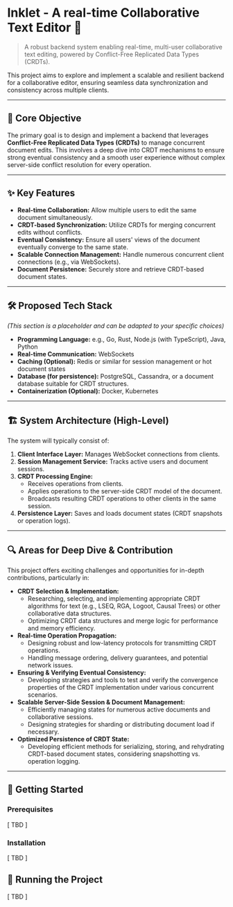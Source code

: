 # Inklet - A real-time Collaborative Text Editor 📝

> A robust backend system enabling real-time, multi-user collaborative text editing, powered by Conflict-Free Replicated Data Types (CRDTs).

This project aims to explore and implement a scalable and resilient backend for a collaborative editor, ensuring seamless data synchronization and consistency across multiple clients.

---

## 🎯 Core Objective

The primary goal is to design and implement a backend that leverages **Conflict-Free Replicated Data Types (CRDTs)** to manage concurrent document edits. This involves a deep dive into CRDT mechanisms to ensure strong eventual consistency and a smooth user experience without complex server-side conflict resolution for every operation.

---

## ✨ Key Features

* **Real-time Collaboration:** Allow multiple users to edit the same document simultaneously.
* **CRDT-based Synchronization:** Utilize CRDTs for merging concurrent edits without conflicts.
* **Eventual Consistency:** Ensure all users' views of the document eventually converge to the same state.
* **Scalable Connection Management:** Handle numerous concurrent client connections (e.g., via WebSockets).
* **Document Persistence:** Securely store and retrieve CRDT-based document states.

---

## 🛠️ Proposed Tech Stack

*(This section is a placeholder and can be adapted to your specific choices)*

* **Programming Language:** e.g., Go, Rust, Node.js (with TypeScript), Java, Python
* **Real-time Communication:** WebSockets
* **Caching (Optional):** Redis or similar for session management or hot document states
* **Database (for persistence):** PostgreSQL, Cassandra, or a document database suitable for CRDT structures.
* **Containerization (Optional):** Docker, Kubernetes

---

## 🏗️ System Architecture (High-Level)

The system will typically consist of:

1.  **Client Interface Layer:** Manages WebSocket connections from clients.
2.  **Session Management Service:** Tracks active users and document sessions.
3.  **CRDT Processing Engine:**
    * Receives operations from clients.
    * Applies operations to the server-side CRDT model of the document.
    * Broadcasts resulting CRDT operations to other clients in the same session.
4.  **Persistence Layer:** Saves and loads document states (CRDT snapshots or operation logs).

---

## 🔍 Areas for Deep Dive & Contribution

This project offers exciting challenges and opportunities for in-depth contributions, particularly in:

* **CRDT Selection & Implementation:**
    * Researching, selecting, and implementing appropriate CRDT algorithms for text (e.g., LSEQ, RGA, Logoot, Causal Trees) or other collaborative data structures.
    * Optimizing CRDT data structures and merge logic for performance and memory efficiency.
* **Real-time Operation Propagation:**
    * Designing robust and low-latency protocols for transmitting CRDT operations.
    * Handling message ordering, delivery guarantees, and potential network issues.
* **Ensuring & Verifying Eventual Consistency:**
    * Developing strategies and tools to test and verify the convergence properties of the CRDT implementation under various concurrent scenarios.
* **Scalable Server-Side Session & Document Management:**
    * Efficiently managing states for numerous active documents and collaborative sessions.
    * Designing strategies for sharding or distributing document load if necessary.
* **Optimized Persistence of CRDT State:**
    * Developing efficient methods for serializing, storing, and rehydrating CRDT-based document states, considering snapshotting vs. operation logging.

---

## 🚀 Getting Started

### Prerequisites
  [ TBD ]

### Installation
  [ TBD ] 

## 🏃 Running the Project
 [ TBD ] 
